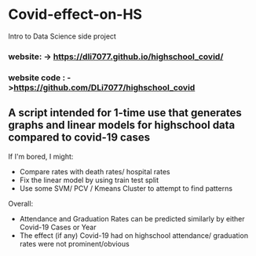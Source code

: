 # Covid-effect-on-HS
Intro to Data Science side project

### website: -> https://dli7077.github.io/highschool_covid/
### website code : ->https://github.com/DLi7077/highschool_covid

## A script intended for 1-time use that generates graphs and linear models for highschool data compared to covid-19 cases

If I'm bored, I might:
- Compare rates with death rates/ hospital rates
- Fix the linear model by using train test split
- Use some SVM/ PCV / Kmeans Cluster to attempt to find patterns

Overall:
- Attendance and Graduation Rates can be predicted similarly by either Covid-19 Cases or Year
- The effect (if any) Covid-19 had on highschool attendance/ graduation rates were not prominent/obvious 
